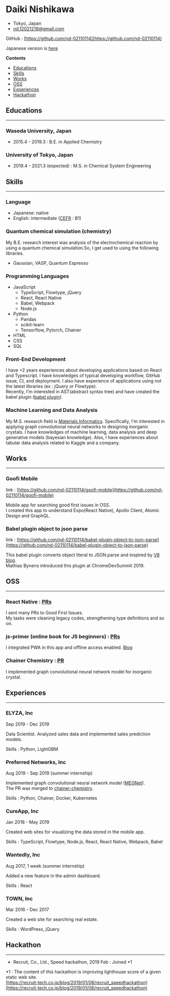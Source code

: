 # Daiki Nishikawa

- Tokyo, Japan
- nd.12021218@gmail.com

GitHub : [https://github.com/nd-02110114](https://github.com/nd-02110114)

Japanese version is [here](https://github.com/nd-02110114/resume/blob/master/README-ja.md)

**Contents**

* [Educations](#Educations)
* [Skills](#Skills)
* [Works](#Works)
* [OSS](#OSS)
* [Experiences](#Experiences)
* [Hackathon](#Hackathon)

## Educations

<hr />

### Waseda University, Japan

- 2015.4 - 2019.3 : B.E. in Applied Chemistry

### University of Tokyo, Japan

- 2019.4 - 2021.3 (expected) : M.S. in Chemical System Engineering

<div style="page-break-before:always"></div>

## Skills

<hr />

### Language

- Japanese: native
- English: intermediate ([CEFR](https://www.coe.int/en/web/common-european-framework-reference-languages/level-descriptions) : B1)

### Quantum chemical simulation (chemistry)

My B.E. research interest was analysis of the electrochemical reaction by using a quantum chemical simulation.So, I get used to using the following libraries.

- Gaussian, VASP, Quantum Espresso

### Programming Languages

- JavaScript
  - TypeScript, Flowtype, jQuery
  - React, React Native
  - Babel, Webpack
  - Node.js
- Python
  - Pandas
  - scikit-learn
  - Tensorflow, Pytorch, Chainer
- HTML
- CSS
- SQL

### Front-End Development

I have +2 years experiences about developing applications based on React and Typescript. I have knowledges of typical developing workflow, GitHub issue, CI, and deployment. I also have experience of applications using not the latest libraries (ex : jQuery or Flowtype).  
Recently, I'm interested in AST(abstract syntax tree) and have created the babel plugin ([babel plugin](https://github.com/nd-02110114/babel-plugin-object-to-json-parse)).

### Machine Learning and Data Analysis

My M.S. research field is [Materials Informatics](https://en.wikipedia.org/wiki/Materials_informatics). Specifically, I'm interested in applying graph convolutional neural networks to designing  inorganic crystals. I have knowledges of machine learning, data analysis and deep generative models (bayesian knowledge). Also, I have experiences about tabular data analysis related to Kaggle and a company.

<div style="page-break-before:always"></div>

## Works

<hr />

### Goofi Mobile

link : [https://github.com/nd-02110114/goofi-mobile](https://github.com/nd-02110114/goofi-mobile)

Mobile app for searching good first issues in OSS.  
I created this app to understand Expo(React Native), Apollo Client, Atomic Design and GraphQL.

### Babel plugin object to json parse

link : [https://github.com/nd-02110114/babel-plugin-object-to-json-parse](https://github.com/nd-02110114/babel-plugin-object-to-json-parse)

This babel plugin converts object literal to JSON.parse and inspired by [V8 blog](https://v8.dev/blog/cost-of-javascript-2019#json).  
Mathias Bynens introduced this plugin at ChromeDevSummit 2019.

## OSS

<hr />

### React Native : [PRs](https://github.com/facebook/react-native/pulls?q=is%3Apr+author%3And-02110114+is%3Aclosed)

I sent many PRs to Good First Issues.  
My tasks were cleaning legacy codes, strengthening type definitions and so on.

### js-primer (online book for JS beginners) : [PRs](https://github.com/asciidwango/js-primer/pulls?q=is%3Apr+author%3And-02110114+is%3Aclosed)

I integrated PWA in this app and offline access enabled.
[Blog](https://efcl.info/2018/05/25/js-primer-offline/)

### Chainer Chemistry : [PR](https://github.com/chainer/chainer-chemistry/pull/405)

I implemented graph convolutional neural network model for inorganic crystal.

<div style="page-break-before:always"></div>

## Experiences

<hr />

### ELYZA, Inc

Sep 2019 - Dec 2019

Data Scientist. Analyzed sales data and implemented sales prediction models.

Skills : Python, LightGBM

### Preferred Networks, Inc

Aug 2019 - Sep 2019 (summer internship)

Implemented graph convolutional neural network model ([MEGNet](https://pubs.acs.org/doi/10.1021/acs.chemmater.9b01294)).  
The PR was merged to [chainer-chemistry](https://github.com/chainer/chainer-chemistry).

Skills : Python, Chainer, Docker, Kubernetes

### CureApp, Inc

Jan 2018 - May 2019

Created web sites for visualizing the data stored in the mobile app.

Skills : TypeScript, Flowtype, Node.js, React, React Native, Webpack, Babel

### Wantedly, Inc

Aug 2017, 1 week (summer internship)

Added a new feature in the admin dashboard.

Skills : React

### TOWN, Inc

Mar 2016 - Dec 2017

Created a web site for searching real estate.

Skills : WordPress, jQuery

## Hackathon

<hr />

- Recruit, Co., Ltd., Speed hackathon, 2019 Feb : Joined *1

*1 : The content of this hackathon is improving lighthouse score of a given static web site.  
[https://recruit-tech.co.jp/blog/2019/01/08/recruit_speedhackathon](https://recruit-tech.co.jp/blog/2019/01/08/recruit_speedhackathon)
